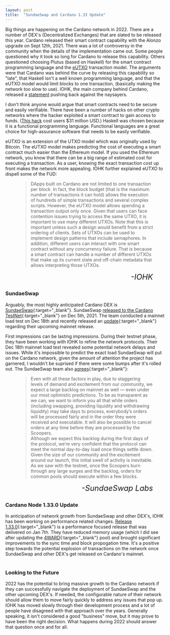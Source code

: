 ```yaml
---
layout: post
title:  "SundaeSwap and Cardano 1.33 Update"
---
```

Big things are happening on the Cardano network in 2022.  There are a number of DEX's (Decentralized Exchanges) that are slated to be released this year.  Cardano released their smart contract capability with the Alonzo upgrade on Sept 12th, 2021.  There was a lot of controversy in the community when the details of the implementation came out.  Some people questioned why it took so long for Cardano to release this capability.  Others questioned choosing Plutus (based on Haskell) for the smart contract programming language and the [eUTXO](https://iohk.io/en/research/library/papers/the-extended-utxo-model/) transaction model.  The arguments were that Cardano was behind the curve by releasing this capability so "late", that Haskell isn't a well known programming language, and that the eUTXO model would limit blocks to one transaction, (basically making the network too slow to use).  IOHK, the main company behind Cardano, released a [statement](https://iohk.io/en/blog/posts/2021/09/10/concurrency-and-all-that-cardano-smart-contracts-and-the-eutxo-model/) pushing back against the naysayers.  

I don't think anyone would argue that smart contracts need to be secure and easily verifiable.  There have been a number of hacks on other crypto networks where the hacker exploited a smart contract to gain access to funds.  ([This hack](https://arstechnica.com/information-technology/2021/12/hackers-drain-31-million-from-cryptocurrency-service-monox-finance/) cost users $31 million USD.)  Haskell was chosen because it is a functional programming language.  Functional languages are a great choice for high-assurance software that needs to be easily verifiable.

eUTXO is an extension of the UTXO model which was originally used by Bitcoin.  The eUTXO model makes predicting the cost of executing a smart contract much easier than the Ethereum model.  If you used the Ethereum network, you know that there can be a big range of estimated cost for executing a transaction.  As a user, knowing the exact transaction cost up front makes the network more appealing.  IOHK further explained eUTXO to dispell some of the FUD:

<figure>
    <blockquote>
        <div class="quote-line-container">
            <p class="quote">DApps built on Cardano are not limited to one transaction per block. In fact, the block budget (that is the maximum number of transactions it can hold) allows the execution of hundreds of simple transactions and several complex scripts. However, the eUTXO model allows spending a transaction output only once. Given that users can face contention issues trying to access the same UTXO, it is important to use many different UTXOs. Note that this is important unless such a design would benefit from a strict ordering of clients. Sets of UTXOs can be used to implement design patterns that include semaphores. In addition, different users can interact with one smart contract without any concurrency failure. That is because a smart contract can handle a number of different UTXOs that make up its current state and off-chain metadata that allows interpreting those UTXOs.</p>
        </div>
    </blockquote>
    <figcaption style="float:right !important"><cite style="font-size:24px !important">-IOHK</cite></figcaption>
</figure>
<br />
<br />

### SundaeSwap ###
Arguably, the most highly anticipated Cardano DEX is [SundaeSwap](https://sundaeswap.finance/){:target="_blank"}.  SundaeSwap [released to the Cardano TestNet](https://sundaeswap-finance.medium.com/lets-sample-some-flavors-sundaeswap-testnet-announcement-7c160f0ded99){:target="_blank"} on Dec 5th, 2021.  The team conducted a mainnet load test on Dec 18th and recently released an [update](https://sundaeswap-finance.medium.com/expectations-congestion-mainnet-launch-e9da5abfd819){:target="_blank"} regarding their upcoming mainnet release.  

First impressions can be lasting impressions.  During their testnet phase, they have been working with IOHK to refine the network protocols.  Their Dec 18th mainnet load test revealed some potential network delays and issues.  While it's impossible to predict the exact load SundaeSwap will put on the Cardano network, given the amount of attention the project has garnered, I wouldn't be suprised if there were some bumps after it's rolled out. The SundaeSwap team also [agrees](https://sundaeswap-finance.medium.com/expectations-congestion-mainnet-launch-e9da5abfd819){:target="_blank"}:

<figure>
    <blockquote>
        <div class="quote-line-container">
            <p class="quote">Even with all these factors in play, due to staggering levels of demand and excitement from our community, we expect a large backlog on mainnet as well — even under our most optimistic predictions. To be as transparent as we can, we want to inform you all that while orders (including swapping, providing liquidity and withdrawing liquidity) may take days to process, everybody’s orders will be processed fairly and in the order they were received and executable. It will also be possible to cancel orders at any time before they are processed by the Scoopers.<br>
            Although we expect this backlog during the first days of the protocol, we’re very confident that the protocol can meet the normal day-to-day load once things settle down. Given the size of our community and the excitement around our launch, this initial swell of activity is inevitable. As we saw with the testnet, once the Scoopers burn through any large surges and the backlog, orders for common pools should execute within a few blocks.
            </p>
        </div>
    </blockquote>
    <figcaption style="float:right !important"><cite style="font-size:24px !important">-SundaeSwap Labs</cite></figcaption>
</figure>
<br />
<br />

### Cardano Node 1.33.0 Update ###
In anticipation of network growth from SundaeSwap and other DEX's, IOHK has been working on performance related changes.  [Release 1.33.0](https://github.com/input-output-hk/cardano-node/releases/tag/1.33.0){:target="_blank"} is a performance focused release that was delivered on Jan 7th.  They have reduced memory usage (which I did see after updating the [4WARD](https://4wardpool.swiftcryptollc.com){:target="_blank"} pool) and brought significant improvements to the sync time and block propogation time.  It's a positive step towards the potential explosion of transactions on the network once SundaeSwap and other DEX's get released on Cardano's mainnet.
<br />
<br />

### Looking to the Future ###
2022 has the potential to bring massive growth to the Cardano network if they can successfully navigate the deployment of SundaeSwap and the other upcoming DEX's.  If needed, the configurable nature of their network should allow them to move fairly quickly to address any issues that pop up.  IOHK has moved slowly through their development process and a lot of people have disagreed with that approach over the years.  Generally speaking, it isn't considered a good "business" move, but it may prove to have been the right decision.  What happens during 2022 should answer that question once and for all.
